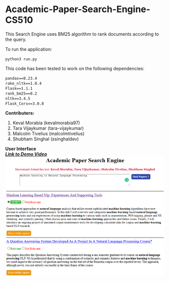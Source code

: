 # Academic-Paper-Search-Engine-CS510

This Search Engine uses BM25 algorithm to rank documents according to the query.

To run the application:
```
python3 run.py
```

This code has been tested to work on the following dependencies:
```
pandas==0.23.4
rake_nltk==1.0.4
Flask==1.1.1
rank_bm25==0.2
nltk==3.4.5
Flask_Cors==3.0.8
```

**Contributers:**
1. Keval Morabia (kevalmorabia97) 
2. Tara Vijaykumar (tara-vijaykumar)
3. Malcolm Tivelius (malcolmtivelius)
4. Shubham Singhal (ssinghaldev)


**User Interface**
<br><b><i><a href="https://drive.google.com/file/d/1oaj5sYXK8vscsFwkaHzSdoWon6SS3O-0/view" target="_blank">Link to Demo Video</a></i></b>
<br>![Image](https://github.com/kevalmorabia97/ACL-Search-Engine-CS510/blob/master/img/relevane_mark.png)
